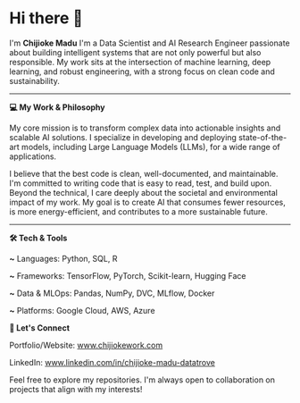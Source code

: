 # Hi there 👋
I'm **Chijioke Madu**
I'm a Data Scientist and AI Research Engineer passionate about building intelligent systems that are not only powerful but also responsible. My work sits at the intersection of machine learning, deep learning, and robust engineering, with a strong focus on clean code and sustainability.

---
**💻 My Work & Philosophy**

My core mission is to transform complex data into actionable insights and scalable AI solutions. I specialize in developing and deploying state-of-the-art models, including Large Language Models (LLMs), for a wide range of applications.

I believe that the best code is clean, well-documented, and maintainable. I'm committed to writing code that is easy to read, test, and build upon. Beyond the technical, I care deeply about the societal and environmental impact of my work. My goal is to create AI that consumes fewer resources, is more energy-efficient, and contributes to a more sustainable future.

---
**🛠️ Tech & Tools**

**~** Languages: Python, SQL, R

**~** Frameworks: TensorFlow, PyTorch, Scikit-learn, Hugging Face

**~** Data & MLOps: Pandas, NumPy, DVC, MLflow, Docker

**~** Platforms: Google Cloud, AWS, Azure

**🌱 Let's Connect**

Portfolio/Website: www.chijiokework.com

LinkedIn: www.linkedin.com/in/chijioke-madu-datatrove

Feel free to explore my repositories. I'm always open to collaboration on projects that align with my interests!
